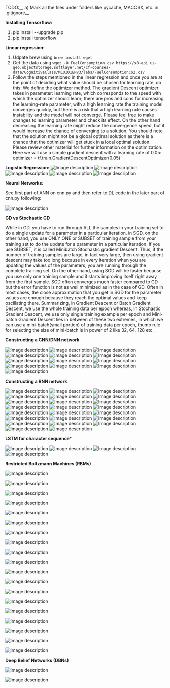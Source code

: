 TODO:__
a) Mark all the files under folders like pycache, MACOSX, etc. in .gitignore__

**Installing Tensorflow:**
1. pip install --upgrade pip
2. pip install tensorflow

**Linear regression:**
1. Udpate brew using `brew install wget`
2. Get the data using `wget -O FuelConsumption.csv https://s3-api.us-geo.objectstorage.softlayer.net/cf-courses-data/CognitiveClass/ML0101ENv3/labs/FuelConsumptionCo2.csv`
3. Follow the steps mentioned in the linear regression and once you are at the point of deciding what value should be chosen for learning rate, do this: We define the optimizer method. The gradient Descent optimizer takes in parameter: learning rate, which corresponds to the speed with which the optimizer should learn; there are pros and cons for increasing the learning-rate parameter, with a high learning rate the training model converges quickly, but there is a risk that a high learning rate causes instability and the model will not converge. Please feel free to make changes to learning parameter and check its effect. On the other hand decreasing the learning rate might reduce the convergence speed, but it would increase the chance of converging to a solution. You should note that the solution might not be a global optimal solution as there is a chance that the optimizer will get stuck in a local optimal solution. Please review other material for further information on the optimization. Here we will use a simple gradient descent with a learning rate of 0.05:
optimizer = tf.train.GradientDescentOptimizer(0.05)

**Logistic Regression:**
![Image description](images/lr1.png)
![Image description](images/lr2.png)
![Image description](images/lr3.png)
![Image description](images/lr4.png)
![Image description](images/lr5.png)

**Neural Networks:**

See first part of ANN on cnn.py and then refer to DL code in the later part of cnn.py following:

![Image description](images/lr6.png)

**GD vs Stochastic GD**

While in GD, you have to run through ALL the samples in your training set to do a single update for a parameter in a particular iteration, in SGD, on the other hand, you use ONLY ONE or SUBSET of training sample from your training set to do the update for a parameter in a particular iteration. If you use SUBSET, it is called Minibatch Stochastic gradient Descent. Thus, if the number of training samples are large, in fact very large, then using gradient descent may take too long because in every iteration when you are updating the values of the parameters, you are running through the complete training set. On the other hand, using SGD will be faster because you use only one training sample and it starts improving itself right away from the first sample.
SGD often converges much faster compared to GD but the error function is not as well minimized as in the case of GD. Often in most cases, the close approximation that you get in SGD for the parameter values are enough because they reach the optimal values and keep oscillating there.
Summarizing, in Gradient Descent or Batch Gradient Descent, we use the whole training data per epoch whereas, in Stochastic Gradient Descent, we use only single training example per epoch and Mini-batch Gradient Descent lies in between of these two extremes, in which we can use a mini-batch(small portion) of training data per epoch, thumb rule for selecting the size of mini-batch is in power of 2 like 32, 64, 128 etc.

**Constructing a CNN/DNN network**

![Image description](images/dnn1.png)
![Image description](images/dnn2.png)
![Image description](images/dnn3.png)
![Image description](images/dnn4.png)
![Image description](images/dnn5.png)
![Image description](images/ll2.png)
![Image description](images/fnn6.png)
![Image description](images/fnn7.png)
![Image description](images/dropout.png)
![Image description](images/readout.png)
![Image description](images/test1.png)
![Image description](images/test2.png)
![Image description](images/test3.png)

**Constructing a RNN network**

![Image description](images/rnn1.png)
![Image description](images/rnn2.png)
![Image description](images/rnn3.png)
![Image description](images/rnn4.png)
![Image description](images/rnn5.png)
![Image description](images/rnn6.png)
![Image description](images/lstm_text1.png)
![Image description](images/lstm_text2.png)
![Image description](images/lstm_text3.png)
![Image description](images/lstm_text4.png)
![Image description](images/lstm_text5.png)
![Image description](images/lstm_text6.png)
![Image description](images/lstm_text7.png)
![Image description](images/lstm_text8.png)
![Image description](images/lstm_text9.png)
![Image description](images/lstm_text10.png)
![Image description](images/lstm_text11.png)
![Image description](images/lstm_text12.png)
![Image description](images/lstm_text13.png)
![Image description](images/lstm_text14.png)
![Image description](images/lstm_text15.png)
![Image description](images/lstm_text16.png)
![Image description](images/lstm_text17.png)

**LSTM for character sequence***

![Image description](images/lstm_char1.png)
![Image description](images/lstm_char2.png)
![Image description](images/lstm_char3.png)
![Image description](images/lstm_char4.png)


**Restricted Boltzmann Machines (RBMs)**


![Image description](images/rbm1.png)

![Image description](images/rbm2.png)

![Image description](images/rbm3.png)

![Image description](images/rbm4.png)

![Image description](images/rbm5.png)

![Image description](images/rbm6.png)

![Image description](images/rbm7.png)

![Image description](images/rbm8.png)

![Image description](images/rbm9.png)

![Image description](images/rbm10.png)

![Image description](images/rbm11.png)

![Image description](images/rbm12.png)

![Image description](images/rbm13.png)

![Image description](images/rbm14.png)

![Image description](images/rbm15.png)

![Image description](images/rbm16.png)

![Image description](images/rbm17.png)

![Image description](images/rbm18.png)

![Image description](images/rbm19.png)

**Deep Belief Networks (DBNs)**

![Image description](images/dbn1.png)

![Image description](images/dbn2.png)





